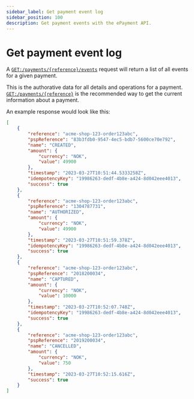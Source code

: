```yaml
---
sidebar_label: Get payment event log
sidebar_position: 100
description: Get payment events with the ePayment API.
---
```


# Get payment event log

A
[`GET:/payments/{reference}/events`][get-payment-event-log-endpoint]
request will return a list of all events for a given payment.

This is the authorative data for all details and operations for a payment.
[`GET:/payments/{reference}`][get-payment-endpoint]
is the recommended way to get the current information about a payment.

An example response would look like this:

```json
[
    {
        "reference": "acme-shop-123-order123abc",
        "pspReference": "83b3fdb0-9547-4ec5-bdb7-5600ce70e792",
        "name": "CREATED",
        "amount": {
            "currency": "NOK",
            "value": 49900
        },
        "timestamp": "2023-03-27T10:51:44.5333258Z",
        "idempotencyKey": "19986263-dedf-4b8e-a424-8d042eee4013",
        "success": true
    },
    {
        "reference": "acme-shop-123-order123abc",
        "pspReference": "1304787731",
        "name": "AUTHORIZED",
        "amount": {
            "currency": "NOK",
            "value": 49900
        },
        "timestamp": "2023-03-27T10:51:59.378Z",
        "idempotencyKey": "19986263-dedf-4b8e-a424-8d042eee4013",
        "success": true
    },
    {
        "reference": "acme-shop-123-order123abc",
        "pspReference": "2018200034",
        "name": "CAPTURED",
        "amount": {
            "currency": "NOK",
            "value": 10000
        },
        "timestamp": "2023-03-27T10:52:07.748Z",
        "idempotencyKey": "19986263-dedf-4b8e-a424-8d042eee4013",
        "success": true
    },
    {
        "reference": "acme-shop-123-order123abc",
        "pspReference": "2019200034",
        "name": "CANCELLED",
        "amount": {
            "currency": "NOK",
            "value": 750
        },
        "timestamp": "2023-03-27T10:52:15.616Z",
        "success": true
    }
]
```

[get-payment-endpoint]: https://developer.vippsmobilepay.com/api/epayment#tag/QueryPayments/operation/getPayment
[get-payment-event-log-endpoint]: https://developer.vippsmobilepay.com/api/epayment#tag/QueryPayments/operation/getPaymentEventLog

